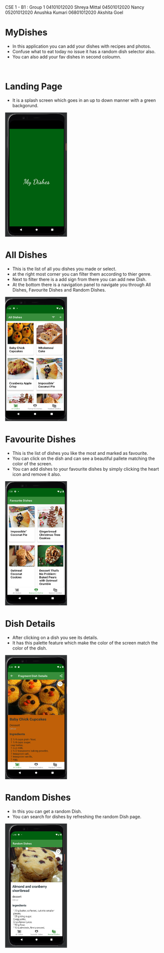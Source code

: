 CSE 1 - B1 : Group 1 
  04101012020 Shreya Mittal 
  04501012020 Nancy
  05201012020 Anushka Kumari
  06801012020 Akshita Goel

# MyDishes

* In this application you can add your dishes with recipes and photos.
* Confuse what to eat today no issue it has a random dish selector also.
* You can also add your fav dishes in second coloumn.

<br/>

# Landing Page

* It is a splash screen which goes in an up to down manner with a green backgorund.

<img src="images/main%20screen.png" width="200" height="400">

<br/> 

# All Dishes

* This is the list of all you dishes you made or select.
* at the right most corner you can filter them according to thier genre.
* Next to filter there is a add sign from there you can add new Dish.
* At the bottom there is a navigation panel to navigate you through All Dishes, Favourite Dishes and Random Dishes.

<img src="images/all%20dishes.png" width="200" height="400">


<br/>


# Favourite Dishes

* This is the list of dishes you like the most and marked as favourite.
* You can click on the dish and can see a beautiful pallete matching the color of the screen.
* You can add dishes to your favourite dishes by simply clicking the heart icon and remove it also.

<img src="images/Favourite%20dish.png" width="200" height="400">


<br/>


# Dish Details

* After clicking on a dish you see its details.
* It has this palette feature which make the color of the screen match the color of the dish.


<img src="images/fragment_dish_details.png" width="200" height="400">

# Random Dishes

* In this you can get a random Dish.
* You can search for dishes by refreshing the random Dish page.


<img src="images/random%20dish.png" width="200" height="400">



